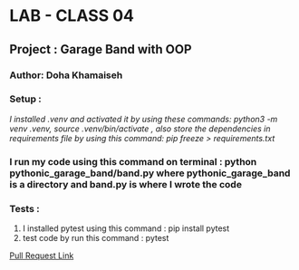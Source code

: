 # LAB - CLASS 04

## Project : Garage Band with OOP
### Author: Doha Khamaiseh

### Setup :
*I installed .venv and activated it by using these commands: python3 -m venv .venv, source .venv/bin/activate  , also store the dependencies in  requirements file by using this command: pip freeze > requirements.txt*


### I run my code using this command on terminal : python pythonic_garage_band/band.py where pythonic_garage_band is a directory and band.py is where I wrote the code

### Tests :
1. I installed pytest using this command : pip install pytest
2. test code by run this command : pytest


[Pull Request Link](https://github.com/DohaKhamaiseh/pythonic-garage-band/pull/1)